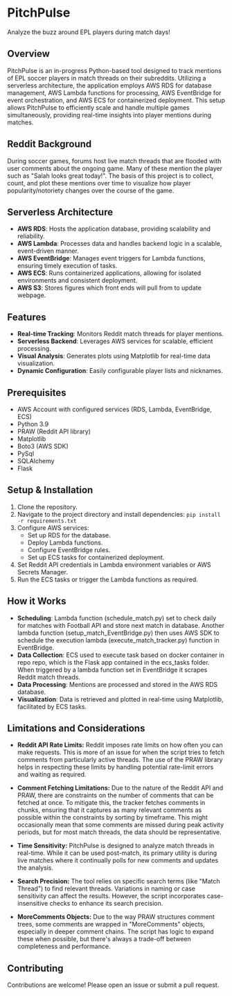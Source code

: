 # PitchPulse

Analyze the buzz around EPL players during match days!

## Overview

PitchPulse is an in-progress Python-based tool designed to track mentions of EPL soccer players in match threads on their subreddits. Utilizing a serverless architecture, the application employs AWS RDS for database management, AWS Lambda functions for processing, AWS EventBridge for event orchestration, and AWS ECS for containerized deployment. This setup allows PitchPulse to efficiently scale and handle multiple games simultaneously, providing real-time insights into player mentions during matches.

## Reddit Background
During soccer games, forums host live match threads that are flooded with user comments about the ongoing game. Many of these mention the player such as "Salah looks great today!". The basis of this project is to collect, count, and plot these mentions over time to visualize how player popularity/notoriety changes over the course of the game. 

## Serverless Architecture

- **AWS RDS**: Hosts the application database, providing scalability and reliability.
- **AWS Lambda**: Processes data and handles backend logic in a scalable, event-driven manner.
- **AWS EventBridge**: Manages event triggers for Lambda functions, ensuring timely execution of tasks.
- **AWS ECS**: Runs containerized applications, allowing for isolated environments and consistent deployment.
- **AWS S3**: Stores figures which front ends will pull from to update webpage.

## Features

- **Real-time Tracking**: Monitors Reddit match threads for player mentions.
- **Serverless Backend**: Leverages AWS services for scalable, efficient processing.
- **Visual Analysis**: Generates plots using Matplotlib for real-time data visualization.
- **Dynamic Configuration**: Easily configurable player lists and nicknames.

## Prerequisites

- AWS Account with configured services (RDS, Lambda, EventBridge, ECS)
- Python 3.9
- PRAW (Reddit API library)
- Matplotlib
- Boto3 (AWS SDK)
- PySql
- SQLAlchemy
- Flask

## Setup & Installation

1. Clone the repository.
2. Navigate to the project directory and install dependencies: `pip install -r requirements.txt`
3. Configure AWS services:
   - Set up RDS for the database.
   - Deploy Lambda functions.
   - Configure EventBridge rules.
   - Set up ECS tasks for containerized deployment.
4. Set Reddit API credentials in Lambda environment variables or AWS Secrets Manager.
5. Run the ECS tasks or trigger the Lambda functions as required.

## How it Works
- **Scheduling**: Lambda function (schedule_match.py) set to check daily for matches with Football API and store next match in database. Another lambda function (setup_match_EventBridge.py) then uses AWS SDK to schedule the execution lambda (execute_match_tracker.py) function in EventBridge.
- **Data Collection**: ECS used to execute task based on docker container in repo repo, which is the Flask app contained in the ecs_tasks folder. When triggered by a lambda function set in EventBridge it scrapes Reddit match threads.
- **Data Processing**: Mentions are processed and stored in the AWS RDS database.
- **Visualization**: Data is retrieved and plotted in real-time using Matplotlib, facilitated by ECS tasks.

## Limitations and Considerations

- **Reddit API Rate Limits:** Reddit imposes rate limits on how often you can make requests. This is more of an issue for when the script tries to fetch comments from particularly active threads. The use of the PRAW library helps in respecting these limits by handling potential rate-limit errors and waiting as required.

- **Comment Fetching Limitations:** Due to the nature of the Reddit API and PRAW, there are constraints on the number of comments that can be fetched at once. To mitigate this, the tracker fetches comments in chunks, ensuring that it captures as many relevant comments as possible within the constraints by sorting by timeframe. This might occasionally mean that some comments are missed during peak activity periods, but for most match threads, the data should be representative.

- **Time Sensitivity:** PitchPulse is designed to analyze match threads in real-time. While it can be used post-match, its primary utility is during live matches where it continually polls for new comments and updates the analysis.

- **Search Precision:** The tool relies on specific search terms (like "Match Thread") to find relevant threads. Variations in naming or case sensitivity can affect the results. However, the script incorporates case-insensitive checks to enhance its search precision.

- **MoreComments Objects:** Due to the way PRAW structures comment trees, some comments are wrapped in "MoreComments" objects, especially in deeper comment chains. The script has logic to expand these when possible, but there's always a trade-off between completeness and performance.

## Contributing

Contributions are welcome! Please open an issue or submit a pull request.


